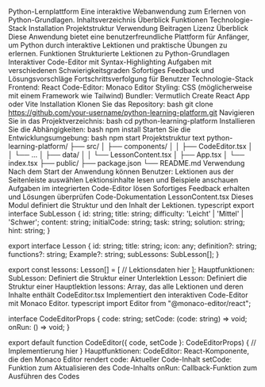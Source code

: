 Python-Lernplattform
Eine interaktive Webanwendung zum Erlernen von Python-Grundlagen.
Inhaltsverzeichnis
Überblick
Funktionen
Technologie-Stack
Installation
Projektstruktur
Verwendung
Beitragen
Lizenz
Überblick
Diese Anwendung bietet eine benutzerfreundliche Plattform für Anfänger, um Python durch interaktive Lektionen und praktische Übungen zu erlernen.
Funktionen
Strukturierte Lektionen zu Python-Grundlagen
Interaktiver Code-Editor mit Syntax-Highlighting
Aufgaben mit verschiedenen Schwierigkeitsgraden
Sofortiges Feedback und Lösungsvorschläge
Fortschrittsverfolgung für Benutzer
Technologie-Stack
Frontend: React
Code-Editor: Monaco Editor
Styling: CSS (möglicherweise mit einem Framework wie Tailwind)
Bundler: Vermutlich Create React App oder Vite
Installation
Klonen Sie das Repository:
bash
git clone https://github.com/your-username/python-learning-platform.git
Navigieren Sie in das Projektverzeichnis:
bash
cd python-learning-platform
Installieren Sie die Abhängigkeiten:
bash
npm install
Starten Sie die Entwicklungsumgebung:
bash
npm start
Projektstruktur
text
python-learning-platform/
├── src/
│   ├── components/
│   │   ├── CodeEditor.tsx
│   │   └── ...
│   ├── data/
│   │   └── LessonContent.tsx
│   ├── App.tsx
│   └── index.tsx
├── public/
├── package.json
└── README.md
Verwendung
Nach dem Start der Anwendung können Benutzer:
Lektionen aus der Seitenleiste auswählen
Lektionsinhalte lesen und Beispiele anschauen
Aufgaben im integrierten Code-Editor lösen
Sofortiges Feedback erhalten und Lösungen überprüfen
Code-Dokumentation
LessonContent.tsx
Dieses Modul definiert die Struktur und den Inhalt der Lektionen.
typescript
export interface SubLesson {
  id: string;
  title: string;
  difficulty: 'Leicht' | 'Mittel' | 'Schwer';
  content: string;
  initialCode: string;
  task: string;
  solution: string;
  hint: string;
}

export interface Lesson {
  id: string;
  title: string;
  icon: any;
  definition?: string;
  functions?: string;
  Example?: string;
  subLessons: SubLesson[];
}

export const lessons: Lesson[] = [
  // Lektionsdaten hier
];
Hauptfunktionen:
SubLesson: Definiert die Struktur einer Unterlektion
Lesson: Definiert die Struktur einer Hauptlektion
lessons: Array, das alle Lektionen und deren Inhalte enthält
CodeEditor.tsx
Implementiert den interaktiven Code-Editor mit Monaco Editor.
typescript
import Editor from "@monaco-editor/react";

interface CodeEditorProps {
  code: string;
  setCode: (code: string) => void;
  onRun: () => void;
}

export default function CodeEditor({ code, setCode }: CodeEditorProps) {
  // Implementierung hier
}
Hauptfunktionen:
CodeEditor: React-Komponente, die den Monaco Editor rendert
code: Aktueller Code-Inhalt
setCode: Funktion zum Aktualisieren des Code-Inhalts
onRun: Callback-Funktion zum Ausführen des Codes
